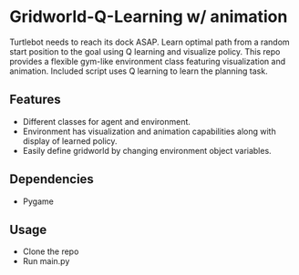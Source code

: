 # Gridworld-Q-Learning w/ animation
Turtlebot needs to reach its dock ASAP. Learn optimal path from a random start position to the goal using Q learning and visualize policy. This repo provides a flexible gym-like environment class featuring visualization and animation. Included script uses Q learning to learn the planning task. 

## Features
* Different classes for agent and environment.
* Environment has visualization and animation capabilities along with display of learned policy.
* Easily define gridworld by changing environment object variables.

## Dependencies
* Pygame

## Usage
* Clone the repo
* Run main.py


